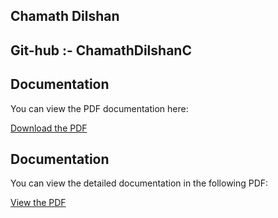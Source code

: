 ## Chamath Dilshan
## Git-hub :- ChamathDilshanC


## Documentation
You can view the PDF documentation here:

[Download the PDF](https://github.com/ChamathDilshanC/Assigment-03-ITS1119/blob/main/03%20(1).pdf)

## Documentation

You can view the detailed documentation in the following PDF:

[View the PDF](https://github.com/ChamathDilshanC/Assigment-03-ITS1119/blob/main/03%20(1).pdf)


